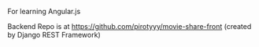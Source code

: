 For learning Angular.js

Backend Repo is at https://github.com/pirotyyy/movie-share-front (created by Django REST Framework)
